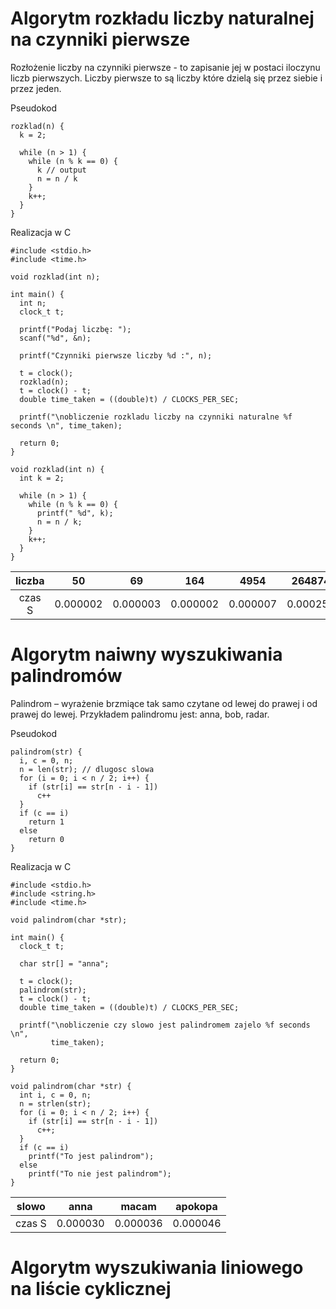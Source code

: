 # Algorytm rozkładu liczby naturalnej na czynniki pierwsze
Rozłożenie liczby na czynniki pierwsze - to zapisanie jej w postaci iloczynu liczb pierwszych.
Liczby pierwsze to są liczby które dzielą się przez siebie i przez jeden.

Pseudokod
```
rozklad(n) {
  k = 2;

  while (n > 1) {
    while (n % k == 0) {
      k // output
      n = n / k
    }
    k++;
  }
}
```

Realizacja w C
```
#include <stdio.h>
#include <time.h>

void rozklad(int n);

int main() {
  int n;
  clock_t t;

  printf("Podaj liczbę: ");
  scanf("%d", &n);

  printf("Czynniki pierwsze liczby %d :", n);

  t = clock();
  rozklad(n);
  t = clock() - t;
  double time_taken = ((double)t) / CLOCKS_PER_SEC;

  printf("\nobliczenie rozkladu liczby na czynniki naturalne %f seconds \n", time_taken);

  return 0;
}

void rozklad(int n) {
  int k = 2;

  while (n > 1) {
    while (n % k == 0) {
      printf(" %d", k);
      n = n / k;
    }
    k++;
  }
}
```


| liczba |    50    |    69    |    164   |   4954   |  264874  |
| :----: |  :----:  |  :----:  |  :----:  |  :----:  |  :----:  |
| czas S | 0.000002 | 0.000003 | 0.000002 | 0.000007 | 0.000254 |

# Algorytm naiwny wyszukiwania palindromów
Palindrom – wyrażenie brzmiące tak samo czytane od lewej do prawej i od prawej do lewej. 
Przykładem palindromu jest: anna, bob, radar.

Pseudokod
```
palindrom(str) {
  i, c = 0, n;
  n = len(str); // dlugosc slowa
  for (i = 0; i < n / 2; i++) {
    if (str[i] == str[n - i - 1])
      c++
  }
  if (c == i)
    return 1
  else
    return 0
}
```

Realizacja w C
```
#include <stdio.h>
#include <string.h>
#include <time.h>

void palindrom(char *str);

int main() {
  clock_t t;

  char str[] = "anna";

  t = clock();
  palindrom(str);
  t = clock() - t;
  double time_taken = ((double)t) / CLOCKS_PER_SEC;

  printf("\nobliczenie czy slowo jest palindromem zajelo %f seconds \n",
         time_taken);

  return 0;
}

void palindrom(char *str) {
  int i, c = 0, n;
  n = strlen(str);
  for (i = 0; i < n / 2; i++) {
    if (str[i] == str[n - i - 1])
      c++;
  }
  if (c == i)
    printf("To jest palindrom");
  else
    printf("To nie jest palindrom");
}
```


|  slowo |   anna   |   macam  | apokopa  |
| :----: |  :----:  |  :----:  |  :----:  |
| czas S | 0.000030 | 0.000036 | 0.000046 |

# Algorytm wyszukiwania liniowego na liście cyklicznej
